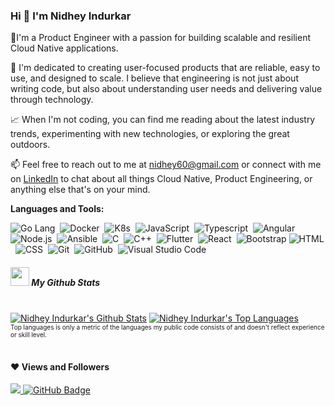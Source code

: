 ### Hi 👋 I'm Nidhey Indurkar
<!--- <h3 align="center">I'm a Product Engineer</h3> -->

👋I'm a Product Engineer with a passion for building scalable and resilient Cloud Native applications.

🌟 I'm dedicated to creating user-focused products that are reliable, easy to use, and designed to scale. I believe that engineering is not just about writing code, but also about understanding user needs and delivering value through technology.

📈 When I'm not coding, you can find me reading about the latest industry trends, experimenting with new technologies, or exploring the great outdoors.

📫 Feel free to reach out to me at nidhey60@gmail.com or connect with me on [LinkedIn](https://www.linkedin.com/in/nidhey-indurkar-a9638b179/) to chat about all things Cloud Native, Product Engineering, or anything else that's on your mind.

**Languages and Tools:**

![Go Lang](https://img.shields.io/badge/-GoLang-05122A?style=flat&logo=go)&nbsp;
![Docker](https://img.shields.io/badge/-Docker-05122A?style=flat&logo=docker)&nbsp;
![K8s](https://img.shields.io/badge/-K8s-05122A?style=flat&logo=kubernetes)&nbsp;
![JavaScript](https://img.shields.io/badge/-JavaScript-05122A?style=flat&logo=javascript)&nbsp;
![Typescript](https://img.shields.io/badge/-Typescript-05122A?style=flat&logo=typescript)&nbsp;
![Angular](https://img.shields.io/badge/-Angular-05122A?style=flat&logo=Angular)&nbsp;
![Node.js](https://img.shields.io/badge/-Node.js-05122A?style=flat&logo=node.js)&nbsp;
![Ansible](https://img.shields.io/badge/-Ansible-05122A?style=flat&logo=Ansible)&nbsp;
![C](https://img.shields.io/badge/-C-05122A?style=flat&logo=C&logoColor=A8B9CC)&nbsp;
![C++](https://img.shields.io/badge/-C++-05122A?style=flat&logo=C%2B%2B&logoColor=00599C)&nbsp;
![Flutter](https://img.shields.io/badge/-Flutter-05122A?style=flat&logo=Flutter)&nbsp;
![React](https://img.shields.io/badge/-React-05122A?style=flat&logo=react)&nbsp;
![Bootstrap](https://img.shields.io/badge/-Bootstrap-05122A?style=flat&logo=bootstrap&logoColor=563D7C)
![HTML](https://img.shields.io/badge/-HTML-05122A?style=flat&logo=HTML5)&nbsp;
![CSS](https://img.shields.io/badge/-CSS-05122A?style=flat&logo=CSS3&logoColor=1572B6)&nbsp;
![Git](https://img.shields.io/badge/-Git-05122A?style=flat&logo=git)&nbsp;
![GitHub](https://img.shields.io/badge/-GitHub-05122A?style=flat&logo=github)&nbsp;
![Visual Studio Code](https://img.shields.io/badge/-Visual%20Studio%20Code-05122A?style=flat&logo=visual-studio-code&logoColor=007ACC)&nbsp;


<h5><img src="https://media.giphy.com/media/iY8CRBdQXODJSCERIr/giphy.gif" width="30px">&nbsp;My Github Stats</h6>

  <br/>
    <a href="https://github.com/nidhey27/github-readme-stats"><img alt="Nidhey Indurkar's Github Stats" src="https://github-readme-stats.vercel.app/api?username=nidhey27&show_icons=true&count_private=true&theme=react&hide_border=true&bg_color=0D1117" /></a>
  <a href="https://github.com/nidhey27/github-readme-stats"><img alt="Nidhey Indurkar's Top Languages" src="https://github-readme-stats.vercel.app/api/top-langs/?username=nidhey27&langs_count=8&count_private=true&layout=compact&theme=react&hide_border=true&bg_color=0D1117" /></a>
  <br/>
<font size="0.2px">Top languages is only a metric of the languages my public code consists of and doesn't reflect experience or skill level.</font>


<br/>
<br/>


#### ❤ Views and Followers
<a href="https://github.com/Meghna-DAS/github-profile-views-counter">
    <img src="https://komarev.com/ghpvc/?username=nidhey27">
</a>
<a href="https://github.com/nidhey27?tab=followers"><img src="https://img.shields.io/github/followers/nidhey27?label=Followers&style=social" alt="GitHub Badge"></a>


<!--
**nidhey27/nidhey27** is a ✨ _special_ ✨ repository because its `README.md` (this file) appears on your GitHub profile.

Here are some ideas to get you started:

- 🔭 I’m currently working on ...
- 🌱 I’m currently learning ...
- 👯 I’m looking to collaborate on ...
- 🤔 I’m looking for help with ...
- 💬 Ask me about ...
- 📫 How to reach me: ...
- 😄 Pronouns: ...
- ⚡ Fun fact: ...
-->

